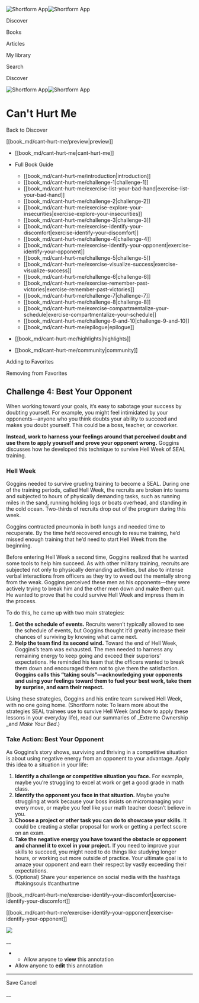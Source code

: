![Shortform App](/img/logo.36a2399e.svg)![Shortform App](/img/logo-dark.70c1b072.svg)

Discover

Books

Articles

My library

Search

Discover

![Shortform App](/img/logo.36a2399e.svg)![Shortform App](/img/logo-dark.70c1b072.svg)

# Can't Hurt Me

Back to Discover

[[book_md/cant-hurt-me/preview|preview]]

  * [[book_md/cant-hurt-me|cant-hurt-me]]
  * Full Book Guide

    * [[book_md/cant-hurt-me/introduction|introduction]]
    * [[book_md/cant-hurt-me/challenge-1|challenge-1]]
    * [[book_md/cant-hurt-me/exercise-list-your-bad-hand|exercise-list-your-bad-hand]]
    * [[book_md/cant-hurt-me/challenge-2|challenge-2]]
    * [[book_md/cant-hurt-me/exercise-explore-your-insecurities|exercise-explore-your-insecurities]]
    * [[book_md/cant-hurt-me/challenge-3|challenge-3]]
    * [[book_md/cant-hurt-me/exercise-identify-your-discomfort|exercise-identify-your-discomfort]]
    * [[book_md/cant-hurt-me/challenge-4|challenge-4]]
    * [[book_md/cant-hurt-me/exercise-identify-your-opponent|exercise-identify-your-opponent]]
    * [[book_md/cant-hurt-me/challenge-5|challenge-5]]
    * [[book_md/cant-hurt-me/exercise-visualize-success|exercise-visualize-success]]
    * [[book_md/cant-hurt-me/challenge-6|challenge-6]]
    * [[book_md/cant-hurt-me/exercise-remember-past-victories|exercise-remember-past-victories]]
    * [[book_md/cant-hurt-me/challenge-7|challenge-7]]
    * [[book_md/cant-hurt-me/challenge-8|challenge-8]]
    * [[book_md/cant-hurt-me/exercise-compartmentalize-your-schedule|exercise-compartmentalize-your-schedule]]
    * [[book_md/cant-hurt-me/challenge-9-and-10|challenge-9-and-10]]
    * [[book_md/cant-hurt-me/epilogue|epilogue]]
  * [[book_md/cant-hurt-me/highlights|highlights]]
  * [[book_md/cant-hurt-me/community|community]]



Adding to Favorites 

Removing from Favorites 

## Challenge 4: Best Your Opponent

When working toward your goals, it’s easy to sabotage your success by doubting yourself. For example, you might feel intimidated by your opponents—anyone who you think doubts your ability to succeed and makes you doubt yourself. This could be a boss, teacher, or coworker.

**Instead, work to harness your feelings around that perceived doubt and use them to apply yourself and prove your opponent wrong.** Goggins discusses how he developed this technique to survive Hell Week of SEAL training.

### Hell Week

Goggins needed to survive grueling training to become a SEAL. During one of the training periods, called Hell Week, the recruits are broken into teams and subjected to hours of physically demanding tasks, such as running miles in the sand, running holding logs or boats overhead, and standing in the cold ocean. Two-thirds of recruits drop out of the program during this week.

Goggins contracted pneumonia in both lungs and needed time to recuperate. By the time he’d recovered enough to resume training, he’d missed enough training that he’d need to start Hell Week from the beginning.

Before entering Hell Week a second time, Goggins realized that he wanted some tools to help him succeed. As with other military training, recruits are subjected not only to physically demanding activities, but also to intense verbal interactions from officers as they try to weed out the mentally strong from the weak. Goggins perceived these men as his opponents—they were actively trying to break him and the other men down and make them quit. He wanted to prove that he could survive Hell Week and impress them in the process.

To do this, he came up with two main strategies:

  1. **Get the schedule of events.** Recruits weren’t typically allowed to see the schedule of events, but Goggins thought it’d greatly increase their chances of surviving by knowing what came next.
  2. **Help the team find its second wind.** Toward the end of Hell Week, Goggins’s team was exhausted. The men needed to harness any remaining energy to keep going and exceed their superiors’ expectations. He reminded his team that the officers wanted to break them down and encouraged them not to give them the satisfaction. **Goggins calls this “taking souls”—acknowledging your opponents and using your feelings toward them to fuel your best work, take them by surprise, and earn their respect.**



Using these strategies, Goggins and his entire team survived Hell Week, with no one going home. (Shortform note: To learn more about the strategies SEAL trainees use to survive Hell Week (and how to apply these lessons in your everyday life), read our summaries of _Extreme Ownership _and _Make Your Bed_.)

### Take Action: Best Your Opponent

As Goggins’s story shows, surviving and thriving in a competitive situation is about using negative energy from an opponent to your advantage. Apply this idea to a situation in your life:

  1. **Identify a challenge or competitive situation you face.** For example, maybe you’re struggling to excel at work or get a good grade in math class.
  2. **Identify the opponent you face in that situation.** Maybe you’re struggling at work because your boss insists on micromanaging your every move, or maybe you feel like your math teacher doesn’t believe in you.
  3. **Choose a project or other task you can do to showcase your skills.** It could be creating a stellar proposal for work or getting a perfect score on an exam.
  4. **Take the negative energy you have toward the obstacle or opponent and channel it to excel in your project.** If you need to improve your skills to succeed, you might need to do things like studying longer hours, or working out more outside of practice. Your ultimate goal is to amaze your opponent and earn their respect by vastly exceeding their expectations.
  5. (Optional) Share your experience on social media with the hashtags #takingsouls #canthurtme



[[book_md/cant-hurt-me/exercise-identify-your-discomfort|exercise-identify-your-discomfort]]

[[book_md/cant-hurt-me/exercise-identify-your-opponent|exercise-identify-your-opponent]]

![](https://bat.bing.com/action/0?ti=56018282&Ver=2&mid=eb7777a4-3df1-4392-8964-7457cc9b05b5&sid=49fff5b0636c11eeb9c611038afc8668&vid=4a005010636c11ee80c703d4c4a7acd5&vids=0&msclkid=N&pi=0&lg=en-US&sw=800&sh=600&sc=24&nwd=1&tl=Shortform%20%7C%20Book&p=https%3A%2F%2Fwww.shortform.com%2Fapp%2Fbook%2Fcant-hurt-me%2Fchallenge-4&r=&lt=390&evt=pageLoad&sv=1&rn=711683)

__

  *   * Allow anyone to **view** this annotation
  * Allow anyone to **edit** this annotation



* * *

Save Cancel

__



